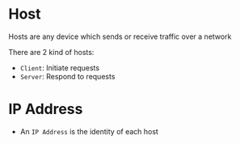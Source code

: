 # Host
Hosts are any device which sends or receive traffic over a network

There are 2 kind of hosts:
- `Client`: Initiate requests
- `Server`: Respond to requests

# IP Address
- An `IP Address` is the identity of each host

